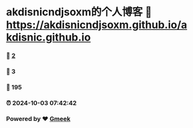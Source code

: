 # akdisnicndjsoxm的个人博客 :link: https://akdisnicndjsoxm.github.io/akdisnic.github.io 
### :page_facing_up: [2](https://akdisnicndjsoxm.github.io/akdisnic.github.io/tag.html) 
### :speech_balloon: 3 
### :hibiscus: 195 
### :alarm_clock: 2024-10-03 07:42:42 
### Powered by :heart: [Gmeek](https://github.com/Meekdai/Gmeek)
